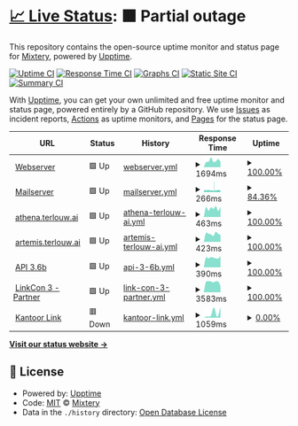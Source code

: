 # [📈 Live Status](https://status.terlouw.ai): <!--live status--> **🟧 Partial outage**

This repository contains the open-source uptime monitor and status page for [Mixtery](https://status.terlouw.ai), powered by [Upptime](https://github.com/upptime/upptime).

[![Uptime CI](https://github.com/Mixtery/mixtery.github.io/workflows/Uptime%20CI/badge.svg)](https://github.com/Mixtery/mixtery.github.io/actions?query=workflow%3A%22Uptime+CI%22)
[![Response Time CI](https://github.com/Mixtery/mixtery.github.io/workflows/Response%20Time%20CI/badge.svg)](https://github.com/Mixtery/mixtery.github.io/actions?query=workflow%3A%22Response+Time+CI%22)
[![Graphs CI](https://github.com/Mixtery/mixtery.github.io/workflows/Graphs%20CI/badge.svg)](https://github.com/Mixtery/mixtery.github.io/actions?query=workflow%3A%22Graphs+CI%22)
[![Static Site CI](https://github.com/Mixtery/mixtery.github.io/workflows/Static%20Site%20CI/badge.svg)](https://github.com/Mixtery/mixtery.github.io/actions?query=workflow%3A%22Static+Site+CI%22)
[![Summary CI](https://github.com/Mixtery/mixtery.github.io/workflows/Summary%20CI/badge.svg)](https://github.com/Mixtery/mixtery.github.io/actions?query=workflow%3A%22Summary+CI%22)

With [Upptime](https://upptime.js.org), you can get your own unlimited and free uptime monitor and status page, powered entirely by a GitHub repository. We use [Issues](https://github.com/Mixtery/mixtery.github.io/issues) as incident reports, [Actions](https://github.com/Mixtery/mixtery.github.io/actions) as uptime monitors, and [Pages](https://status.terlouw.ai) for the status page.

<!--start: status pages-->
<!-- This summary is generated by Upptime (https://github.com/upptime/upptime) -->
<!-- Do not edit this manually, your changes will be overwritten -->
<!-- prettier-ignore -->
| URL | Status | History | Response Time | Uptime |
| --- | ------ | ------- | ------------- | ------ |
| <img alt="" src="https://icons.duckduckgo.com/ip3/terlouw.ai.ico" height="13"> [Webserver](https://terlouw.ai) | 🟩 Up | [webserver.yml](https://github.com/Mixtery/mixtery.github.io/commits/HEAD/history/webserver.yml) | <details><summary><img alt="Response time graph" src="./graphs/webserver/response-time-week.png" height="20"> 1694ms</summary><br><a href="https://status.terlouw.ai/history/webserver"><img alt="Response time 1490" src="https://img.shields.io/endpoint?url=https%3A%2F%2Fraw.githubusercontent.com%2FMixtery%2Fmixtery.github.io%2FHEAD%2Fapi%2Fwebserver%2Fresponse-time.json"></a><br><a href="https://status.terlouw.ai/history/webserver"><img alt="24-hour response time 1396" src="https://img.shields.io/endpoint?url=https%3A%2F%2Fraw.githubusercontent.com%2FMixtery%2Fmixtery.github.io%2FHEAD%2Fapi%2Fwebserver%2Fresponse-time-day.json"></a><br><a href="https://status.terlouw.ai/history/webserver"><img alt="7-day response time 1694" src="https://img.shields.io/endpoint?url=https%3A%2F%2Fraw.githubusercontent.com%2FMixtery%2Fmixtery.github.io%2FHEAD%2Fapi%2Fwebserver%2Fresponse-time-week.json"></a><br><a href="https://status.terlouw.ai/history/webserver"><img alt="30-day response time 2287" src="https://img.shields.io/endpoint?url=https%3A%2F%2Fraw.githubusercontent.com%2FMixtery%2Fmixtery.github.io%2FHEAD%2Fapi%2Fwebserver%2Fresponse-time-month.json"></a><br><a href="https://status.terlouw.ai/history/webserver"><img alt="1-year response time 1670" src="https://img.shields.io/endpoint?url=https%3A%2F%2Fraw.githubusercontent.com%2FMixtery%2Fmixtery.github.io%2FHEAD%2Fapi%2Fwebserver%2Fresponse-time-year.json"></a></details> | <details><summary><a href="https://status.terlouw.ai/history/webserver">100.00%</a></summary><a href="https://status.terlouw.ai/history/webserver"><img alt="All-time uptime 84.24%" src="https://img.shields.io/endpoint?url=https%3A%2F%2Fraw.githubusercontent.com%2FMixtery%2Fmixtery.github.io%2FHEAD%2Fapi%2Fwebserver%2Fuptime.json"></a><br><a href="https://status.terlouw.ai/history/webserver"><img alt="24-hour uptime 100.00%" src="https://img.shields.io/endpoint?url=https%3A%2F%2Fraw.githubusercontent.com%2FMixtery%2Fmixtery.github.io%2FHEAD%2Fapi%2Fwebserver%2Fuptime-day.json"></a><br><a href="https://status.terlouw.ai/history/webserver"><img alt="7-day uptime 100.00%" src="https://img.shields.io/endpoint?url=https%3A%2F%2Fraw.githubusercontent.com%2FMixtery%2Fmixtery.github.io%2FHEAD%2Fapi%2Fwebserver%2Fuptime-week.json"></a><br><a href="https://status.terlouw.ai/history/webserver"><img alt="30-day uptime 99.75%" src="https://img.shields.io/endpoint?url=https%3A%2F%2Fraw.githubusercontent.com%2FMixtery%2Fmixtery.github.io%2FHEAD%2Fapi%2Fwebserver%2Fuptime-month.json"></a><br><a href="https://status.terlouw.ai/history/webserver"><img alt="1-year uptime 90.61%" src="https://img.shields.io/endpoint?url=https%3A%2F%2Fraw.githubusercontent.com%2FMixtery%2Fmixtery.github.io%2FHEAD%2Fapi%2Fwebserver%2Fuptime-year.json"></a></details>
| <img alt="" src="https://icons.duckduckgo.com/ip3/outlook.office.com.ico" height="13"> [Mailserver](https://outlook.office.com) | 🟩 Up | [mailserver.yml](https://github.com/Mixtery/mixtery.github.io/commits/HEAD/history/mailserver.yml) | <details><summary><img alt="Response time graph" src="./graphs/mailserver/response-time-week.png" height="20"> 266ms</summary><br><a href="https://status.terlouw.ai/history/mailserver"><img alt="Response time 273" src="https://img.shields.io/endpoint?url=https%3A%2F%2Fraw.githubusercontent.com%2FMixtery%2Fmixtery.github.io%2FHEAD%2Fapi%2Fmailserver%2Fresponse-time.json"></a><br><a href="https://status.terlouw.ai/history/mailserver"><img alt="24-hour response time 406" src="https://img.shields.io/endpoint?url=https%3A%2F%2Fraw.githubusercontent.com%2FMixtery%2Fmixtery.github.io%2FHEAD%2Fapi%2Fmailserver%2Fresponse-time-day.json"></a><br><a href="https://status.terlouw.ai/history/mailserver"><img alt="7-day response time 266" src="https://img.shields.io/endpoint?url=https%3A%2F%2Fraw.githubusercontent.com%2FMixtery%2Fmixtery.github.io%2FHEAD%2Fapi%2Fmailserver%2Fresponse-time-week.json"></a><br><a href="https://status.terlouw.ai/history/mailserver"><img alt="30-day response time 267" src="https://img.shields.io/endpoint?url=https%3A%2F%2Fraw.githubusercontent.com%2FMixtery%2Fmixtery.github.io%2FHEAD%2Fapi%2Fmailserver%2Fresponse-time-month.json"></a><br><a href="https://status.terlouw.ai/history/mailserver"><img alt="1-year response time 272" src="https://img.shields.io/endpoint?url=https%3A%2F%2Fraw.githubusercontent.com%2FMixtery%2Fmixtery.github.io%2FHEAD%2Fapi%2Fmailserver%2Fresponse-time-year.json"></a></details> | <details><summary><a href="https://status.terlouw.ai/history/mailserver">84.36%</a></summary><a href="https://status.terlouw.ai/history/mailserver"><img alt="All-time uptime 99.69%" src="https://img.shields.io/endpoint?url=https%3A%2F%2Fraw.githubusercontent.com%2FMixtery%2Fmixtery.github.io%2FHEAD%2Fapi%2Fmailserver%2Fuptime.json"></a><br><a href="https://status.terlouw.ai/history/mailserver"><img alt="24-hour uptime 82.76%" src="https://img.shields.io/endpoint?url=https%3A%2F%2Fraw.githubusercontent.com%2FMixtery%2Fmixtery.github.io%2FHEAD%2Fapi%2Fmailserver%2Fuptime-day.json"></a><br><a href="https://status.terlouw.ai/history/mailserver"><img alt="7-day uptime 84.36%" src="https://img.shields.io/endpoint?url=https%3A%2F%2Fraw.githubusercontent.com%2FMixtery%2Fmixtery.github.io%2FHEAD%2Fapi%2Fmailserver%2Fuptime-week.json"></a><br><a href="https://status.terlouw.ai/history/mailserver"><img alt="30-day uptime 92.88%" src="https://img.shields.io/endpoint?url=https%3A%2F%2Fraw.githubusercontent.com%2FMixtery%2Fmixtery.github.io%2FHEAD%2Fapi%2Fmailserver%2Fuptime-month.json"></a><br><a href="https://status.terlouw.ai/history/mailserver"><img alt="1-year uptime 99.41%" src="https://img.shields.io/endpoint?url=https%3A%2F%2Fraw.githubusercontent.com%2FMixtery%2Fmixtery.github.io%2FHEAD%2Fapi%2Fmailserver%2Fuptime-year.json"></a></details>
| <img alt="" src="https://icons.duckduckgo.com/ip3/athena.terlouw.ai.ico" height="13"> [athena.terlouw.ai](https://athena.terlouw.ai) | 🟩 Up | [athena-terlouw-ai.yml](https://github.com/Mixtery/mixtery.github.io/commits/HEAD/history/athena-terlouw-ai.yml) | <details><summary><img alt="Response time graph" src="./graphs/athena-terlouw-ai/response-time-week.png" height="20"> 463ms</summary><br><a href="https://status.terlouw.ai/history/athena-terlouw-ai"><img alt="Response time 449" src="https://img.shields.io/endpoint?url=https%3A%2F%2Fraw.githubusercontent.com%2FMixtery%2Fmixtery.github.io%2FHEAD%2Fapi%2Fathena-terlouw-ai%2Fresponse-time.json"></a><br><a href="https://status.terlouw.ai/history/athena-terlouw-ai"><img alt="24-hour response time 535" src="https://img.shields.io/endpoint?url=https%3A%2F%2Fraw.githubusercontent.com%2FMixtery%2Fmixtery.github.io%2FHEAD%2Fapi%2Fathena-terlouw-ai%2Fresponse-time-day.json"></a><br><a href="https://status.terlouw.ai/history/athena-terlouw-ai"><img alt="7-day response time 463" src="https://img.shields.io/endpoint?url=https%3A%2F%2Fraw.githubusercontent.com%2FMixtery%2Fmixtery.github.io%2FHEAD%2Fapi%2Fathena-terlouw-ai%2Fresponse-time-week.json"></a><br><a href="https://status.terlouw.ai/history/athena-terlouw-ai"><img alt="30-day response time 492" src="https://img.shields.io/endpoint?url=https%3A%2F%2Fraw.githubusercontent.com%2FMixtery%2Fmixtery.github.io%2FHEAD%2Fapi%2Fathena-terlouw-ai%2Fresponse-time-month.json"></a><br><a href="https://status.terlouw.ai/history/athena-terlouw-ai"><img alt="1-year response time 481" src="https://img.shields.io/endpoint?url=https%3A%2F%2Fraw.githubusercontent.com%2FMixtery%2Fmixtery.github.io%2FHEAD%2Fapi%2Fathena-terlouw-ai%2Fresponse-time-year.json"></a></details> | <details><summary><a href="https://status.terlouw.ai/history/athena-terlouw-ai">100.00%</a></summary><a href="https://status.terlouw.ai/history/athena-terlouw-ai"><img alt="All-time uptime 99.99%" src="https://img.shields.io/endpoint?url=https%3A%2F%2Fraw.githubusercontent.com%2FMixtery%2Fmixtery.github.io%2FHEAD%2Fapi%2Fathena-terlouw-ai%2Fuptime.json"></a><br><a href="https://status.terlouw.ai/history/athena-terlouw-ai"><img alt="24-hour uptime 100.00%" src="https://img.shields.io/endpoint?url=https%3A%2F%2Fraw.githubusercontent.com%2FMixtery%2Fmixtery.github.io%2FHEAD%2Fapi%2Fathena-terlouw-ai%2Fuptime-day.json"></a><br><a href="https://status.terlouw.ai/history/athena-terlouw-ai"><img alt="7-day uptime 100.00%" src="https://img.shields.io/endpoint?url=https%3A%2F%2Fraw.githubusercontent.com%2FMixtery%2Fmixtery.github.io%2FHEAD%2Fapi%2Fathena-terlouw-ai%2Fuptime-week.json"></a><br><a href="https://status.terlouw.ai/history/athena-terlouw-ai"><img alt="30-day uptime 100.00%" src="https://img.shields.io/endpoint?url=https%3A%2F%2Fraw.githubusercontent.com%2FMixtery%2Fmixtery.github.io%2FHEAD%2Fapi%2Fathena-terlouw-ai%2Fuptime-month.json"></a><br><a href="https://status.terlouw.ai/history/athena-terlouw-ai"><img alt="1-year uptime 100.00%" src="https://img.shields.io/endpoint?url=https%3A%2F%2Fraw.githubusercontent.com%2FMixtery%2Fmixtery.github.io%2FHEAD%2Fapi%2Fathena-terlouw-ai%2Fuptime-year.json"></a></details>
| <img alt="" src="https://icons.duckduckgo.com/ip3/artemis.terlouw.ai.ico" height="13"> [artemis.terlouw.ai](https://artemis.terlouw.ai) | 🟩 Up | [artemis-terlouw-ai.yml](https://github.com/Mixtery/mixtery.github.io/commits/HEAD/history/artemis-terlouw-ai.yml) | <details><summary><img alt="Response time graph" src="./graphs/artemis-terlouw-ai/response-time-week.png" height="20"> 423ms</summary><br><a href="https://status.terlouw.ai/history/artemis-terlouw-ai"><img alt="Response time 433" src="https://img.shields.io/endpoint?url=https%3A%2F%2Fraw.githubusercontent.com%2FMixtery%2Fmixtery.github.io%2FHEAD%2Fapi%2Fartemis-terlouw-ai%2Fresponse-time.json"></a><br><a href="https://status.terlouw.ai/history/artemis-terlouw-ai"><img alt="24-hour response time 364" src="https://img.shields.io/endpoint?url=https%3A%2F%2Fraw.githubusercontent.com%2FMixtery%2Fmixtery.github.io%2FHEAD%2Fapi%2Fartemis-terlouw-ai%2Fresponse-time-day.json"></a><br><a href="https://status.terlouw.ai/history/artemis-terlouw-ai"><img alt="7-day response time 423" src="https://img.shields.io/endpoint?url=https%3A%2F%2Fraw.githubusercontent.com%2FMixtery%2Fmixtery.github.io%2FHEAD%2Fapi%2Fartemis-terlouw-ai%2Fresponse-time-week.json"></a><br><a href="https://status.terlouw.ai/history/artemis-terlouw-ai"><img alt="30-day response time 472" src="https://img.shields.io/endpoint?url=https%3A%2F%2Fraw.githubusercontent.com%2FMixtery%2Fmixtery.github.io%2FHEAD%2Fapi%2Fartemis-terlouw-ai%2Fresponse-time-month.json"></a><br><a href="https://status.terlouw.ai/history/artemis-terlouw-ai"><img alt="1-year response time 467" src="https://img.shields.io/endpoint?url=https%3A%2F%2Fraw.githubusercontent.com%2FMixtery%2Fmixtery.github.io%2FHEAD%2Fapi%2Fartemis-terlouw-ai%2Fresponse-time-year.json"></a></details> | <details><summary><a href="https://status.terlouw.ai/history/artemis-terlouw-ai">100.00%</a></summary><a href="https://status.terlouw.ai/history/artemis-terlouw-ai"><img alt="All-time uptime 99.99%" src="https://img.shields.io/endpoint?url=https%3A%2F%2Fraw.githubusercontent.com%2FMixtery%2Fmixtery.github.io%2FHEAD%2Fapi%2Fartemis-terlouw-ai%2Fuptime.json"></a><br><a href="https://status.terlouw.ai/history/artemis-terlouw-ai"><img alt="24-hour uptime 100.00%" src="https://img.shields.io/endpoint?url=https%3A%2F%2Fraw.githubusercontent.com%2FMixtery%2Fmixtery.github.io%2FHEAD%2Fapi%2Fartemis-terlouw-ai%2Fuptime-day.json"></a><br><a href="https://status.terlouw.ai/history/artemis-terlouw-ai"><img alt="7-day uptime 100.00%" src="https://img.shields.io/endpoint?url=https%3A%2F%2Fraw.githubusercontent.com%2FMixtery%2Fmixtery.github.io%2FHEAD%2Fapi%2Fartemis-terlouw-ai%2Fuptime-week.json"></a><br><a href="https://status.terlouw.ai/history/artemis-terlouw-ai"><img alt="30-day uptime 100.00%" src="https://img.shields.io/endpoint?url=https%3A%2F%2Fraw.githubusercontent.com%2FMixtery%2Fmixtery.github.io%2FHEAD%2Fapi%2Fartemis-terlouw-ai%2Fuptime-month.json"></a><br><a href="https://status.terlouw.ai/history/artemis-terlouw-ai"><img alt="1-year uptime 100.00%" src="https://img.shields.io/endpoint?url=https%3A%2F%2Fraw.githubusercontent.com%2FMixtery%2Fmixtery.github.io%2FHEAD%2Fapi%2Fartemis-terlouw-ai%2Fuptime-year.json"></a></details>
| <img alt="" src="https://icons.duckduckgo.com/ip3/terlouw.io.ico" height="13"> [API 3.6b](https://terlouw.io) | 🟩 Up | [api-3-6b.yml](https://github.com/Mixtery/mixtery.github.io/commits/HEAD/history/api-3-6b.yml) | <details><summary><img alt="Response time graph" src="./graphs/api-3-6b/response-time-week.png" height="20"> 390ms</summary><br><a href="https://status.terlouw.ai/history/api-3-6b"><img alt="Response time 2415" src="https://img.shields.io/endpoint?url=https%3A%2F%2Fraw.githubusercontent.com%2FMixtery%2Fmixtery.github.io%2FHEAD%2Fapi%2Fapi-3-6b%2Fresponse-time.json"></a><br><a href="https://status.terlouw.ai/history/api-3-6b"><img alt="24-hour response time 448" src="https://img.shields.io/endpoint?url=https%3A%2F%2Fraw.githubusercontent.com%2FMixtery%2Fmixtery.github.io%2FHEAD%2Fapi%2Fapi-3-6b%2Fresponse-time-day.json"></a><br><a href="https://status.terlouw.ai/history/api-3-6b"><img alt="7-day response time 390" src="https://img.shields.io/endpoint?url=https%3A%2F%2Fraw.githubusercontent.com%2FMixtery%2Fmixtery.github.io%2FHEAD%2Fapi%2Fapi-3-6b%2Fresponse-time-week.json"></a><br><a href="https://status.terlouw.ai/history/api-3-6b"><img alt="30-day response time 403" src="https://img.shields.io/endpoint?url=https%3A%2F%2Fraw.githubusercontent.com%2FMixtery%2Fmixtery.github.io%2FHEAD%2Fapi%2Fapi-3-6b%2Fresponse-time-month.json"></a><br><a href="https://status.terlouw.ai/history/api-3-6b"><img alt="1-year response time 2411" src="https://img.shields.io/endpoint?url=https%3A%2F%2Fraw.githubusercontent.com%2FMixtery%2Fmixtery.github.io%2FHEAD%2Fapi%2Fapi-3-6b%2Fresponse-time-year.json"></a></details> | <details><summary><a href="https://status.terlouw.ai/history/api-3-6b">100.00%</a></summary><a href="https://status.terlouw.ai/history/api-3-6b"><img alt="All-time uptime 99.64%" src="https://img.shields.io/endpoint?url=https%3A%2F%2Fraw.githubusercontent.com%2FMixtery%2Fmixtery.github.io%2FHEAD%2Fapi%2Fapi-3-6b%2Fuptime.json"></a><br><a href="https://status.terlouw.ai/history/api-3-6b"><img alt="24-hour uptime 100.00%" src="https://img.shields.io/endpoint?url=https%3A%2F%2Fraw.githubusercontent.com%2FMixtery%2Fmixtery.github.io%2FHEAD%2Fapi%2Fapi-3-6b%2Fuptime-day.json"></a><br><a href="https://status.terlouw.ai/history/api-3-6b"><img alt="7-day uptime 100.00%" src="https://img.shields.io/endpoint?url=https%3A%2F%2Fraw.githubusercontent.com%2FMixtery%2Fmixtery.github.io%2FHEAD%2Fapi%2Fapi-3-6b%2Fuptime-week.json"></a><br><a href="https://status.terlouw.ai/history/api-3-6b"><img alt="30-day uptime 100.00%" src="https://img.shields.io/endpoint?url=https%3A%2F%2Fraw.githubusercontent.com%2FMixtery%2Fmixtery.github.io%2FHEAD%2Fapi%2Fapi-3-6b%2Fuptime-month.json"></a><br><a href="https://status.terlouw.ai/history/api-3-6b"><img alt="1-year uptime 99.43%" src="https://img.shields.io/endpoint?url=https%3A%2F%2Fraw.githubusercontent.com%2FMixtery%2Fmixtery.github.io%2FHEAD%2Fapi%2Fapi-3-6b%2Fuptime-year.json"></a></details>
| <img alt="" src="https://icons.duckduckgo.com/ip3/terlouw.legal.ico" height="13"> [LinkCon 3 - Partner](https://terlouw.legal) | 🟩 Up | [link-con-3-partner.yml](https://github.com/Mixtery/mixtery.github.io/commits/HEAD/history/link-con-3-partner.yml) | <details><summary><img alt="Response time graph" src="./graphs/link-con-3-partner/response-time-week.png" height="20"> 3583ms</summary><br><a href="https://status.terlouw.ai/history/link-con-3-partner"><img alt="Response time 2106" src="https://img.shields.io/endpoint?url=https%3A%2F%2Fraw.githubusercontent.com%2FMixtery%2Fmixtery.github.io%2FHEAD%2Fapi%2Flink-con-3-partner%2Fresponse-time.json"></a><br><a href="https://status.terlouw.ai/history/link-con-3-partner"><img alt="24-hour response time 2144" src="https://img.shields.io/endpoint?url=https%3A%2F%2Fraw.githubusercontent.com%2FMixtery%2Fmixtery.github.io%2FHEAD%2Fapi%2Flink-con-3-partner%2Fresponse-time-day.json"></a><br><a href="https://status.terlouw.ai/history/link-con-3-partner"><img alt="7-day response time 3583" src="https://img.shields.io/endpoint?url=https%3A%2F%2Fraw.githubusercontent.com%2FMixtery%2Fmixtery.github.io%2FHEAD%2Fapi%2Flink-con-3-partner%2Fresponse-time-week.json"></a><br><a href="https://status.terlouw.ai/history/link-con-3-partner"><img alt="30-day response time 3868" src="https://img.shields.io/endpoint?url=https%3A%2F%2Fraw.githubusercontent.com%2FMixtery%2Fmixtery.github.io%2FHEAD%2Fapi%2Flink-con-3-partner%2Fresponse-time-month.json"></a><br><a href="https://status.terlouw.ai/history/link-con-3-partner"><img alt="1-year response time 2229" src="https://img.shields.io/endpoint?url=https%3A%2F%2Fraw.githubusercontent.com%2FMixtery%2Fmixtery.github.io%2FHEAD%2Fapi%2Flink-con-3-partner%2Fresponse-time-year.json"></a></details> | <details><summary><a href="https://status.terlouw.ai/history/link-con-3-partner">100.00%</a></summary><a href="https://status.terlouw.ai/history/link-con-3-partner"><img alt="All-time uptime 99.92%" src="https://img.shields.io/endpoint?url=https%3A%2F%2Fraw.githubusercontent.com%2FMixtery%2Fmixtery.github.io%2FHEAD%2Fapi%2Flink-con-3-partner%2Fuptime.json"></a><br><a href="https://status.terlouw.ai/history/link-con-3-partner"><img alt="24-hour uptime 100.00%" src="https://img.shields.io/endpoint?url=https%3A%2F%2Fraw.githubusercontent.com%2FMixtery%2Fmixtery.github.io%2FHEAD%2Fapi%2Flink-con-3-partner%2Fuptime-day.json"></a><br><a href="https://status.terlouw.ai/history/link-con-3-partner"><img alt="7-day uptime 100.00%" src="https://img.shields.io/endpoint?url=https%3A%2F%2Fraw.githubusercontent.com%2FMixtery%2Fmixtery.github.io%2FHEAD%2Fapi%2Flink-con-3-partner%2Fuptime-week.json"></a><br><a href="https://status.terlouw.ai/history/link-con-3-partner"><img alt="30-day uptime 100.00%" src="https://img.shields.io/endpoint?url=https%3A%2F%2Fraw.githubusercontent.com%2FMixtery%2Fmixtery.github.io%2FHEAD%2Fapi%2Flink-con-3-partner%2Fuptime-month.json"></a><br><a href="https://status.terlouw.ai/history/link-con-3-partner"><img alt="1-year uptime 99.96%" src="https://img.shields.io/endpoint?url=https%3A%2F%2Fraw.githubusercontent.com%2FMixtery%2Fmixtery.github.io%2FHEAD%2Fapi%2Flink-con-3-partner%2Fuptime-year.json"></a></details>
| <img alt="" src="https://icons.duckduckgo.com/ip3/office.terlouw.ai.ico" height="13"> [Kantoor Link](https://office.terlouw.ai) | 🟥 Down | [kantoor-link.yml](https://github.com/Mixtery/mixtery.github.io/commits/HEAD/history/kantoor-link.yml) | <details><summary><img alt="Response time graph" src="./graphs/kantoor-link/response-time-week.png" height="20"> 1059ms</summary><br><a href="https://status.terlouw.ai/history/kantoor-link"><img alt="Response time 1404" src="https://img.shields.io/endpoint?url=https%3A%2F%2Fraw.githubusercontent.com%2FMixtery%2Fmixtery.github.io%2FHEAD%2Fapi%2Fkantoor-link%2Fresponse-time.json"></a><br><a href="https://status.terlouw.ai/history/kantoor-link"><img alt="24-hour response time 2306" src="https://img.shields.io/endpoint?url=https%3A%2F%2Fraw.githubusercontent.com%2FMixtery%2Fmixtery.github.io%2FHEAD%2Fapi%2Fkantoor-link%2Fresponse-time-day.json"></a><br><a href="https://status.terlouw.ai/history/kantoor-link"><img alt="7-day response time 1059" src="https://img.shields.io/endpoint?url=https%3A%2F%2Fraw.githubusercontent.com%2FMixtery%2Fmixtery.github.io%2FHEAD%2Fapi%2Fkantoor-link%2Fresponse-time-week.json"></a><br><a href="https://status.terlouw.ai/history/kantoor-link"><img alt="30-day response time 8905" src="https://img.shields.io/endpoint?url=https%3A%2F%2Fraw.githubusercontent.com%2FMixtery%2Fmixtery.github.io%2FHEAD%2Fapi%2Fkantoor-link%2Fresponse-time-month.json"></a><br><a href="https://status.terlouw.ai/history/kantoor-link"><img alt="1-year response time 1988" src="https://img.shields.io/endpoint?url=https%3A%2F%2Fraw.githubusercontent.com%2FMixtery%2Fmixtery.github.io%2FHEAD%2Fapi%2Fkantoor-link%2Fresponse-time-year.json"></a></details> | <details><summary><a href="https://status.terlouw.ai/history/kantoor-link">0.00%</a></summary><a href="https://status.terlouw.ai/history/kantoor-link"><img alt="All-time uptime 8.43%" src="https://img.shields.io/endpoint?url=https%3A%2F%2Fraw.githubusercontent.com%2FMixtery%2Fmixtery.github.io%2FHEAD%2Fapi%2Fkantoor-link%2Fuptime.json"></a><br><a href="https://status.terlouw.ai/history/kantoor-link"><img alt="24-hour uptime 0.00%" src="https://img.shields.io/endpoint?url=https%3A%2F%2Fraw.githubusercontent.com%2FMixtery%2Fmixtery.github.io%2FHEAD%2Fapi%2Fkantoor-link%2Fuptime-day.json"></a><br><a href="https://status.terlouw.ai/history/kantoor-link"><img alt="7-day uptime 0.00%" src="https://img.shields.io/endpoint?url=https%3A%2F%2Fraw.githubusercontent.com%2FMixtery%2Fmixtery.github.io%2FHEAD%2Fapi%2Fkantoor-link%2Fuptime-week.json"></a><br><a href="https://status.terlouw.ai/history/kantoor-link"><img alt="30-day uptime 0.00%" src="https://img.shields.io/endpoint?url=https%3A%2F%2Fraw.githubusercontent.com%2FMixtery%2Fmixtery.github.io%2FHEAD%2Fapi%2Fkantoor-link%2Fuptime-month.json"></a><br><a href="https://status.terlouw.ai/history/kantoor-link"><img alt="1-year uptime 0.00%" src="https://img.shields.io/endpoint?url=https%3A%2F%2Fraw.githubusercontent.com%2FMixtery%2Fmixtery.github.io%2FHEAD%2Fapi%2Fkantoor-link%2Fuptime-year.json"></a></details>

<!--end: status pages-->

[**Visit our status website →**](https://status.terlouw.ai)

## 📄 License

- Powered by: [Upptime](https://github.com/upptime/upptime)
- Code: [MIT](./LICENSE) © [Mixtery](https://status.terlouw.ai)
- Data in the `./history` directory: [Open Database License](https://opendatacommons.org/licenses/odbl/1-0/)
